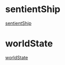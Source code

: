 # sentientShip

<a href="https://completelyunbelievable.github.io/Experiments/wf/sentientShip.html">sentientShip</a>

# worldState

<a href="https://completelyunbelievable.github.io/Experiments/wf/worldState.html">worldState</a>
